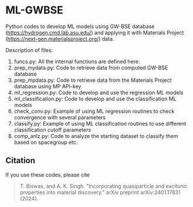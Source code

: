 # ML-GWBSE
Python codes to develop ML models using GW-BSE database (https://hydrogen.cmd.lab.asu.edu/) and applying it with Materials Project (https://next-gen.materialsproject.org/) data. 

Description of files:

1. funcs.py: All the internal functions are defined here.
2. prep_mydata.py: Code to retrieve data from computed GW-BSE database
3. prep_mpdata.py: Code to retrieve data from the Materials Project database using MP API-key
4. ml_regression.py: Code to develop and use the regression ML models
5. ml_classification.py: Code to develop and use the classification ML models
6. check_conv.py: Example of using ML regression routines to check convergence with several parameters
7. classify.py: Example of using ML classification routines to use different classification cutoff parameters
8. comp_anlz.py: Code to analyze the starting dataset to classify them based on spacegroup etc.

## Citation
If you use these codes, please cite
> T. Biswas, and A. K. Singh. "Incorporating quasiparticle and excitonic properties into material discovery." arXiv preprint arXiv:2401.17831 (2024).
